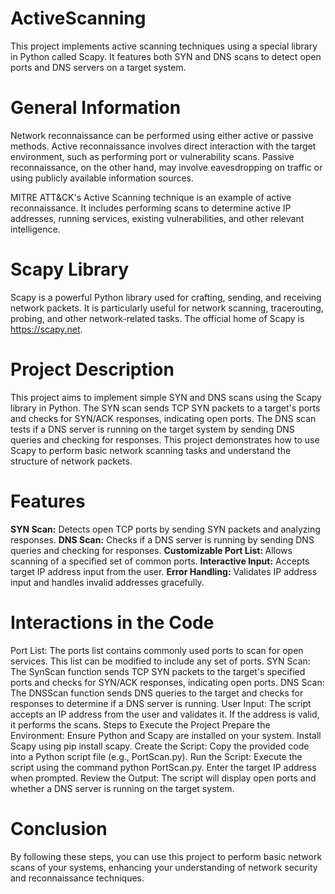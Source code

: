 # ActiveScanning
This project implements active scanning techniques using a special library in Python called Scapy. It features both SYN and DNS scans to detect open ports and DNS servers on a target system.

# General Information
Network reconnaissance can be performed using either active or passive methods. Active reconnaissance involves direct interaction with the target environment, such as performing port or vulnerability scans. Passive reconnaissance, on the other hand, may involve eavesdropping on traffic or using publicly available information sources.

MITRE ATT&CK's Active Scanning technique is an example of active reconnaissance. It includes performing scans to determine active IP addresses, running services, existing vulnerabilities, and other relevant intelligence.

# Scapy Library
Scapy is a powerful Python library used for crafting, sending, and receiving network packets. It is particularly useful for network scanning, tracerouting, probing, and other network-related tasks. The official home of Scapy is https://scapy.net.

# Project Description
This project aims to implement simple SYN and DNS scans using the Scapy library in Python. The SYN scan sends TCP SYN packets to a target's ports and checks for SYN/ACK responses, indicating open ports. The DNS scan tests if a DNS server is running on the target system by sending DNS queries and checking for responses. This project demonstrates how to use Scapy to perform basic network scanning tasks and understand the structure of network packets.

# Features
<b>SYN Scan:</b> Detects open TCP ports by sending SYN packets and analyzing responses.
<b>DNS Scan:</b> Checks if a DNS server is running by sending DNS queries and checking for responses.
<b>Customizable Port List: </b> Allows scanning of a specified set of common ports.
<b>Interactive Input:</b> Accepts target IP address input from the user.
<b>Error Handling:</b> Validates IP address input and handles invalid addresses gracefully.

# Interactions in the Code
Port List: The ports list contains commonly used ports to scan for open services. This list can be modified to include any set of ports.
SYN Scan: The SynScan function sends TCP SYN packets to the target's specified ports and checks for SYN/ACK responses, indicating open ports.
DNS Scan: The DNSScan function sends DNS queries to the target and checks for responses to determine if a DNS server is running.
User Input: The script accepts an IP address from the user and validates it. If the address is valid, it performs the scans.
Steps to Execute the Project
Prepare the Environment: Ensure Python and Scapy are installed on your system. Install Scapy using pip install scapy.
Create the Script: Copy the provided code into a Python script file (e.g., PortScan.py).
Run the Script: Execute the script using the command python PortScan.py. Enter the target IP address when prompted.
Review the Output: The script will display open ports and whether a DNS server is running on the target system.

# Conclusion
By following these steps, you can use this project to perform basic network scans of your systems, enhancing your understanding of network security and reconnaissance techniques.

